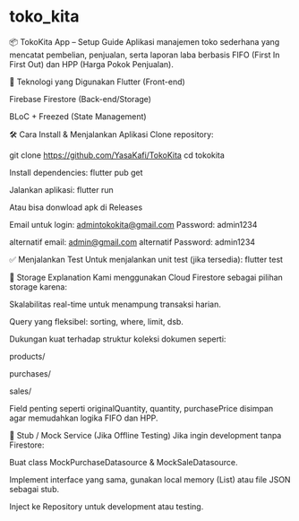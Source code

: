 # toko_kita

📦 TokoKita App – Setup Guide
Aplikasi manajemen toko sederhana yang mencatat pembelian, penjualan, serta laporan laba berbasis FIFO (First In First Out) dan HPP (Harga Pokok Penjualan).

🚀 Teknologi yang Digunakan
Flutter (Front-end)

Firebase Firestore (Back-end/Storage)

BLoC + Freezed (State Management)


🛠 Cara Install & Menjalankan Aplikasi
Clone repository:

git clone https://github.com/YasaKafi/TokoKita
cd tokokita


Install dependencies:  flutter pub get

Jalankan aplikasi: flutter run

Atau bisa donwload apk  di Releases



Email untuk login: admintokokita@gmail.com 
Password: admin1234

alternatif email: admin@gmail.com
alternatif Password: admin1234


✅ Menjalankan Test
Untuk menjalankan unit test (jika tersedia): flutter test

💾 Storage Explanation
Kami menggunakan Cloud Firestore sebagai pilihan storage karena:

Skalabilitas real-time untuk menampung transaksi harian.

Query yang fleksibel: sorting, where, limit, dsb.

Dukungan kuat terhadap struktur koleksi dokumen seperti:

products/

purchases/

sales/

Field penting seperti originalQuantity, quantity, purchasePrice disimpan agar memudahkan logika FIFO dan HPP.

🔧 Stub / Mock Service (Jika Offline Testing)
Jika ingin development tanpa Firestore:

Buat class MockPurchaseDatasource & MockSaleDatasource.

Implement interface yang sama, gunakan local memory (List) atau file JSON sebagai stub.

Inject ke Repository untuk development atau testing.

